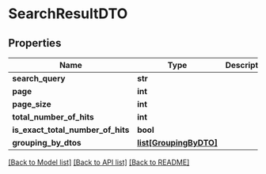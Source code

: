 # SearchResultDTO

## Properties

| Name                              | Type                                        | Description | Notes      |
| --------------------------------- | ------------------------------------------- | ----------- | ---------- |
| **search_query**                  | **str**                                     |             | [optional] |
| **page**                          | **int**                                     |             | [optional] |
| **page_size**                     | **int**                                     |             | [optional] |
| **total_number_of_hits**          | **int**                                     |             | [optional] |
| **is_exact_total_number_of_hits** | **bool**                                    |             | [optional] |
| **grouping_by_dtos**              | [**list[GroupingByDTO]**](GroupingByDTO.md) |             | [optional] |

[[Back to Model list]](../README.md#documentation-for-models) [[Back to API list]](../README.md#documentation-for-api-endpoints) [[Back to README]](../README.md)
